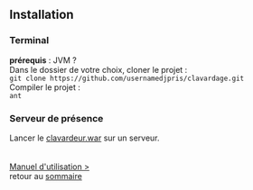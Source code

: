 ## Installation
### Terminal
**prérequis** : JVM ?<br>
Dans le dossier de votre choix, cloner le projet :<br>
```git clone https://github.com/usernamedjpris/clavardage.git```<br>
Compiler le projet :<br>
```ant```<br>
### Serveur de présence
Lancer le [clavardeur.war](war/) sur un serveur.
<br><br><br>
[Manuel d'utilisation >](manuel.md "manuel >")<br>
retour au [sommaire](README.md)<br>